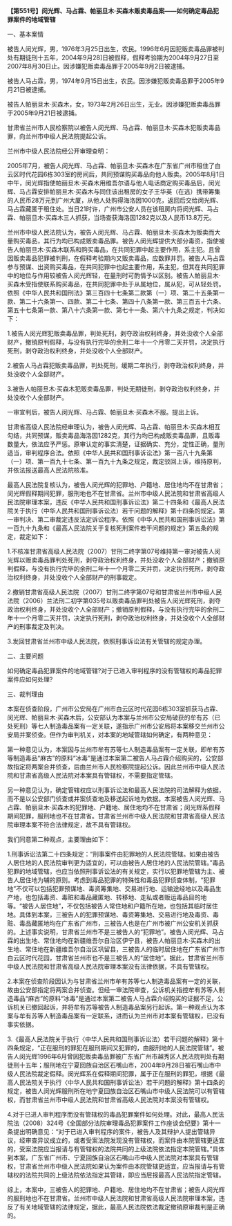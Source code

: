 **【第551号】闵光辉、马占霖、帕丽旦木·买森木贩卖毒品案——如何确定毒品犯罪案件的地域管辖**

一、基本案情

被告人闵光辉，男，1976年3月25日出生，农民。1996年6月因犯贩卖毒品罪被判处有期徒刑十五年，2004年9月28\]日被假释，假释考验期为2004年9月27日至2007年8月30日止。因涉嫌犯贩卖毒品罪于2005年9月2日被逮捕。

被告人马占霖，男，1974年9月15日出生，农民。因涉嫌犯贩卖毒品罪于2005年9月21日被逮捕。

被告人帕丽旦木·买森木，女，1973年2月26日出生，无业。因涉嫌犯贩卖毒品罪于2005年9月21日被逮捕。

甘肃省兰州市人民检察院以被告人闵光辉、马占霖、帕丽旦木·买森木犯贩卖毒品罪，向兰州市中级人民法院提起公诉。

兰州市中级人民法院经公开审理查明：

2005年7月，被告人闵光辉、马占霖、帕丽旦木·买森木在广东省广州市租住了白云区时代花园6栋303室的房间后，共同预谋购买毒品向他人贩卖。2005年8月1日中午，闵光辉指使帕丽旦木·买森木用维吾尔语与他人电话商定购买毒品后，闵光辉、马占霖安排帕丽旦木·买森木与同住该出租房的女子王华英（在逃）携带筹集的人民币28万元到广州大厦，从他人处购得海洛因1000克，返回后交给闵光辉、马占霖藏匿于租住处。当日21时许，广州市公安人员在该租房内将闵光辉、马占霖、帕丽旦木·买森木三人抓获，当场查获海洛因1282克以及人民币13.8万元。

兰州市中级人民法院认为，被告人闵光辉、马占霖、帕丽旦木·买森木为贩卖而大量购买毒品，其行为均已构成贩卖毒品罪。被告人闵光辉提供大部分毒资，指使被告人帕丽旦木·买森木联系和购买毒品，在共同犯罪中起主要作用，系主犯。且曾因贩卖毒品犯罪被判刑，在假释考验期内又贩卖毒品，应数罪并罚。被告人马占霖参与预谋、出资购买毒品，在共同犯罪中也起主要作用，系主犯，但其在共同犯罪中的地位与作用较被告人闵光辉轻，在量刑时可酌情予以区别。被告人帕丽旦木·买森木受指使联系购买毒品，在共同犯罪中处于从属地位，属从犯，可从轻处罚。依照《中华人民共和国刑法》第三百四十七条第二款第（一）项、第二十五条第一款、第二十六条第一、四款、第二十七条、第四十八条第一款、第三百五十六条、第五十七条第一款、第八十六条第一款、第七十一条、第六十九条之规定，判决如下：

1.被告人闵光辉犯贩卖毒品罪，判处死刑，剥夺政治权利终身，并处没收个人全部财产，撤销原判假释，与没有执行完毕的余刑二年十一个月零二天并罚，决定执行死刑，剥夺政治权利终身，并处没收个人全部财产。

2.被告人马占霖犯贩卖毒品罪，判处死刑，缓期二年执行，剥夺政治权利终身，并处没收个人全部财产。

3.被告人帕丽旦木·买森木犯贩卖毒品罪，判处无期徒刑，剥夺政治权利终身，并处没收个人全部财产。

一审宣判后，被告人闵光辉、马占霖、帕丽旦木·买森木不服。提出上诉。

甘肃省高级人民法院经审理认为，被告人闵光辉、马占霖、帕丽旦木·买森木相互勾结，共同预谋，贩卖毒品海洛因1282克，其行为均已构成贩卖毒品罪，且贩毒数量大，依法应予严惩。原审认定的事实清楚，证据确实、充分，定性正确，量刑适当，审判程序合法。依照《中华人民共和国刑事诉讼法》第一百八十九条第（一）项、第一百九十七条、第一百九十九条之规定，裁定驳回上诉，维持原判，并依法报送最高人民法院核准。

最高人民法院复核认为，被告人闵光辉的犯罪地、户籍地、居住地均不在甘肃省；闵光辉假释期间犯罪，服刑地也不在甘肃省。兰州市中级人民法院和甘肃省高级人民法院审理本案，违反《中华人民共和国刑事诉讼法》第二十四条和《最高人民法院关于执行（中华人民共和国刑事诉讼法）若干问题的解释》第十四条的规定。第一审判决、第二审裁定违反法定诉讼程序。依照《中华人民共和国刑事诉讼法》第一百九十九条和《最高人民法院关于复核死刑案件若干问题的规定》第五条的规定，裁定如下：

1.不核准甘肃省高级人民法院（2007）甘刑二终字第07号维持第一审对被告人闵光辉以贩卖毒品罪判处死刑，剥夺政治权利终身，并处没收个人全部财产；撤销原判假释，与没有执行完毕的余刑二年十一个月零二天并罚，决定执行死刑，剥夺政治权利终身，并处没收个人全部财产的刑事裁定。

2.撤销甘肃省高级人民法院（2007）甘刑二终字第07号和甘肃省兰州市中级人民法院（2006）兰法刑二初字第035号以贩卖毒品罪判处被告人闵光辉死刑，剥夺政治权利终身，并处没收个人全部财产；撤销原判假释，与没有执行完毕的余刑二年十一个月零二天并罚，决定执行死刑，剥夺政治权利终身，并处没收个人全部财产的刑事裁定及判决。

3.发回甘肃省兰州市中级人民法院，依照刑事诉讼法有关管辖的规定办理。

二、主要问题

如何确定毒品犯罪案件的地域管辖?对于已进入审判程序的没有管辖权的毒品犯罪案件应如何处理?

三、裁判理由

本案在侦查阶段，广州市公安局在广州市白云区时代花园6栋303室抓获马占霖、闵光辉、帕丽旦木·买森木后，公安部认为本案与兰州市公安局破获的牟有苏（已处死刑）等七人制造毒品案有一定关联，遂指示广州市公安局将本案移交兰州市公安局并案侦查。但作为审判机关，对本案的地域管辖如何确定，有两种意见：

第一种意见认为，本案因与兰州市牟有苏等七人制造毒品案有一定关联，即牟有苏等制造毒品“麻古”的原料“冰毒”是通过本案第二被告人马占霖介绍购买的，公安部故指定将两案合并侦查，后由兰州市人民检察院提起公诉。因此兰州市中级人民法院和甘肃省高级人民法院对本案具有管辖权，不需要指定管辖。

另一种意见认为，确定管辖权应以刑事诉讼法和最高人民法院的司法解释为依据，而不是以公安部门侦查或并案侦查地及移送起诉地为依据。本案被告人闵光辉、马占霖、帕丽旦木·买森木的犯罪地、户籍地、居住地均不在甘肃省；闵光辉系假释期间犯罪，服刑地也不在甘肃省。甘肃省兰州市中级人民法院和甘肃省高级人民法院审理本案不符合法律规定，故不具有管辖权。

我们同意第二种观点，主要理由如下：

1.刑事诉讼法第二十四条规定：“刑事案件由犯罪地的人民法院管辖。如果由被告人居住地的人民法院审判更为适宜的，可以由被告人居住地的人民法院管辖。”毒品犯罪的地域管辖，也应当依照刑事诉讼法的有关规定，实行以犯罪地管辖为主、被告人居住地为辅的原则。考虑到毒品犯罪的特殊性和毒品犯罪侦查体制，“犯罪地”不仅可以包括犯罪预谋地、毒资筹集地、交易进行地、运输途经地以及毒品生产地，也包括毒资、毒赃和毒品藏匿地、转移地、走私或者贩运毒品目的地等。“被告人居住地”，不仅包括被告人常住地和户籍所在地，也包括其临时居住地。具体到本案，三被告人的犯罪预谋地、毒资筹集地、交易进行地及毒资、毒赃、毒品藏匿地均在广东省广州市，三被告人也是在广州市被广州公安机关抓获的。上述事实说明，甘肃省兰州市不是三被告人的“犯罪地”。被告人闵光辉、马占霖的出生地、常住地均在新疆维吾尔自治区伊宁县，被告人帕丽旦木·买森木的出生地、常住地在新疆维吾尔自治区巩留县，三被告人的临时居住地在广东省广州市白云区时代花园，甘肃省兰州市也不是三被告人的“居住地”。据此，甘肃省兰州市中级人民法院和甘肃省高级人民法院审理本案没有法律依据，不具有管辖权。

2.本案在侦查阶段因认为与甘肃省兰州市牟有苏等七人制造毒品案有一定的关联，故由公安部指定将两案合并侦查。但经一审法院审查，公诉机关指控牟有苏等人制造毒品“麻古”的原料“冰毒”是通过本案第二被告人马占霖介绍购买的证据不足，公诉机关已撤回起诉，并将牟有苏等被告人制造毒品案另行起诉。第一种观点认为本案与牟有苏等人制造毒品案有一定联系，进而认为兰州市对本案有管辖权，已没有事实依据。

3.《最高人民法院关于执行〈中华人民共和国刑事诉讼法〉若干问题的解释》第十四条规定，“正在服刑的罪犯在服刑期间又犯罪的，由服刑地的人民法院管辖”。被告人闵光辉1996年6月曾因犯贩卖毒品罪被广东省广州市越秀区人民法院判处有期徒刑十五年；服刑地在宁夏回族自治区石嘴山市，2004年9月28日被石嘴山市中级人民法院裁定假释。闵光辉系在假释期间犯罪，属于正在服刑的罪犯，根据《最高人民法院关于执行〈中华人民共和国刑事诉讼法〉若干问题的解释》第十四条的规定，被告人闵光辉服刑所在地宁夏回族自治区石嘴山市中级人民法院可以有管辖权，而甘肃省兰州市中级人民法院和甘肃省高级人民法院对本案没有管辖权。

4.对于已进人审判程序而没有管辖权的毒品犯罪案件如何处理。对此，最高人民法院法（2008）324号《全国部分法院审理毒品犯罪案件工作座谈会纪要》第十一条提出明确意见：“对于已进入审判程序的案件，被告人及其辩护人提出管辖异议，经审查异议成立的，或者受案法院发现没有管辖权，而案件由本院管辖更适宜的，受案法院应当报请与有管辖权的法院共同的上级法院依法指定本院管辖。”具体到本案，广东省广州市、宁夏回族自治区石嘴山市中级人民法院对本案具有管辖权，甘肃省兰州市中级人民法院如果认为案件由本院管辖更适宜，应当报请与有管辖权的法院共同的上级法院依法指定其管辖，即应当层报最高人民法院指定管辖。

综上，本案中，三被告人的犯罪地、户籍地、居住地均不在甘肃省；被告人闵光辉的服刑地也不在甘肃省。兰州市中级人民法院和甘肃省高级人民法院审理本案，违反了有关地域管辖的法律规定，据此，最高人民法院依法裁定撤销原审裁判是正确的。